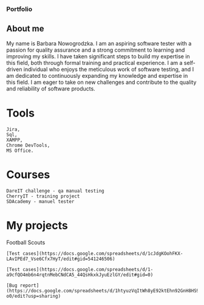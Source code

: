 ### **Portfolio**
## **About me**

My name is Barbara Nowogrodzka. I am an aspiring software tester with a passion for quality assurance and a strong commitment to learning and improving my skills. I have taken significant steps to build my expertise in this field, both through formal training and practical experience. 
I am a self-driven individual who enjoys the meticulous work of software testing, and I am dedicated to continuously expanding my knowledge and expertise in this field. I am eager to take on new challenges and contribute to the quality and reliability of software products.

# **Tools**

    Jira,
    Sql,
    XAMPP,
    Chrome DevTools,
    MS Office.

# **Courses**

    DareIT challenge - qa manual testing
    CherryIT - training project
    SDAcademy - manuel tester

# **My projects**

Football Scouts


    [Test cases](https://docs.google.com/spreadsheets/d/1cJdgKOohFKX-LAvIPEd7_Vse6Cfx7HyT/edit#gid=541246506)
    
    [Test cases](https://docs.google.com/spreadsheets/d/1-a9cfQO4mb6n4rqtnMebCNdCA5_44QsHkxkJyuEzlGY/edit#gid=0)
    
    [Bug report](https://docs.google.com/spreadsheets/d/1htyuzVqItWh8yE92ktEhn92GnH8HS9ysbGRo0EyD-o0/edit?usp=sharing)
    
    

